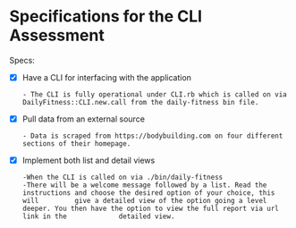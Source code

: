 # Specifications for the CLI Assessment

Specs:
- [x] Have a CLI for interfacing with the application
      
      - The CLI is fully operational under CLI.rb which is called on via DailyFitness::CLI.new.call from the daily-fitness bin file.
- [x] Pull data from an external source
      
      - Data is scraped from https://bodybuilding.com on four different sections of their homepage.
- [x] Implement both list and detail views
      
      -When the CLI is called on via ./bin/daily-fitness
      -There will be a welcome message followed by a list. Read the instructions and choose the desired option of your choice, this will         give a detailed view of the option going a level deeper. You then have the option to view the full report via url link in the             detailed view.

